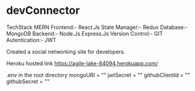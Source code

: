 # devConnector

TechStack MERN
Frontend:- React.Js
State Manager:- Redux
Database:- MongoDB
Backend:- Node.Js Express.Js
Version Control:- GIT
Autentication:- JWT

Created a social networking site for developers.

Heroku hosted link https://agile-lake-84094.herokuapp.com/


.env in the root directory
mongoURI = ""
jwtSecret = ""
githubClientId = ""
githubSecret = ""
